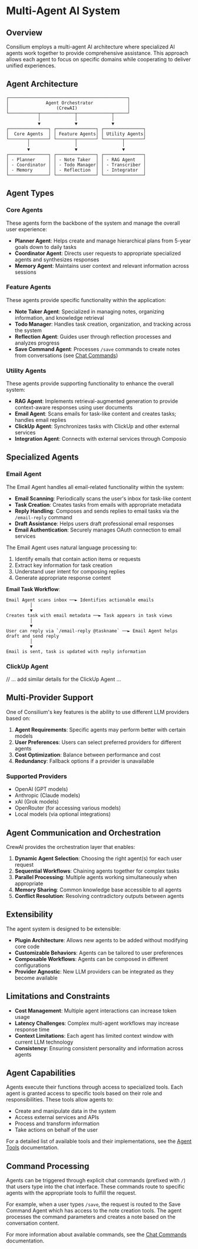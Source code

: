 # Multi-Agent AI System

## Overview

Consilium employs a multi-agent AI architecture where specialized AI agents work together to provide comprehensive assistance. This approach allows each agent to focus on specific domains while cooperating to deliver unified experiences.

## Agent Architecture

```
┌─────────────────────────────────────────────┐
│              Agent Orchestrator             │
│                  (CrewAI)                   │
└───────────┬─────────────┬─────────────┬─────┘
            │             │             │
            ▼             ▼             ▼
┌───────────────┐ ┌───────────────┐ ┌───────────────┐
│  Core Agents  │ │ Feature Agents│ │ Utility Agents│
└───────┬───────┘ └───────┬───────┘ └───────┬───────┘
        │                 │                 │
        ▼                 ▼                 ▼
┌───────────────┐ ┌───────────────┐ ┌───────────────┐
│ - Planner     │ │ - Note Taker  │ │ - RAG Agent   │
│ - Coordinator │ │ - Todo Manager│ │ - Transcriber │
│ - Memory      │ │ - Reflection  │ │ - Integrator  │
└───────────────┘ └───────────────┘ └───────────────┘
```

## Agent Types

### Core Agents

These agents form the backbone of the system and manage the overall user experience:

- **Planner Agent**: Helps create and manage hierarchical plans from 5-year goals down to daily tasks
- **Coordinator Agent**: Directs user requests to appropriate specialized agents and synthesizes responses
- **Memory Agent**: Maintains user context and relevant information across sessions

### Feature Agents

These agents provide specific functionality within the application:

- **Note Taker Agent**: Specialized in managing notes, organizing information, and knowledge retrieval
- **Todo Manager**: Handles task creation, organization, and tracking across the system
- **Reflection Agent**: Guides user through reflection processes and analyzes progress
- **Save Command Agent**: Processes `/save` commands to create notes from conversations (see [Chat Commands](../features/chat-commands.md))

### Utility Agents

These agents provide supporting functionality to enhance the overall system:

- **RAG Agent**: Implements retrieval-augmented generation to provide context-aware responses using user documents
- **Email Agent**: Scans emails for task-like content and creates tasks; handles email replies
- **ClickUp Agent**: Synchronizes tasks with ClickUp and other external services
- **Integration Agent**: Connects with external services through Composio

## Specialized Agents

### Email Agent

The Email Agent handles all email-related functionality within the system:

- **Email Scanning**: Periodically scans the user's inbox for task-like content
- **Task Creation**: Creates tasks from emails with appropriate metadata
- **Reply Handling**: Composes and sends replies to email tasks via the `/email-reply` command
- **Draft Assistance**: Helps users draft professional email responses
- **Email Authentication**: Securely manages OAuth connection to email services

The Email Agent uses natural language processing to:
1. Identify emails that contain action items or requests
2. Extract key information for task creation
3. Understand user intent for composing replies
4. Generate appropriate response content

**Email Task Workflow**:
```
Email Agent scans inbox ──► Identifies actionable emails
         │
         ▼
Creates task with email metadata ──► Task appears in task views
         │
         ▼
User can reply via `/email-reply @taskname` ──► Email Agent helps draft and send reply
         │
         ▼
Email is sent, task is updated with reply information
```

### ClickUp Agent

// ... add similar details for the ClickUp Agent ...

## Multi-Provider Support

One of Consilium's key features is the ability to use different LLM providers based on:

1. **Agent Requirements**: Specific agents may perform better with certain models
2. **User Preferences**: Users can select preferred providers for different agents
3. **Cost Optimization**: Balance between performance and cost
4. **Redundancy**: Fallback options if a provider is unavailable

### Supported Providers

- OpenAI (GPT models)
- Anthropic (Claude models)
- xAI (Grok models)
- OpenRouter (for accessing various models)
- Local models (via optional integrations)

## Agent Communication and Orchestration

CrewAI provides the orchestration layer that enables:

1. **Dynamic Agent Selection**: Choosing the right agent(s) for each user request
2. **Sequential Workflows**: Chaining agents together for complex tasks
3. **Parallel Processing**: Multiple agents working simultaneously when appropriate
4. **Memory Sharing**: Common knowledge base accessible to all agents
5. **Conflict Resolution**: Resolving contradictory outputs between agents

## Extensibility

The agent system is designed to be extensible:

- **Plugin Architecture**: Allows new agents to be added without modifying core code
- **Customizable Behaviors**: Agents can be tailored to user preferences
- **Composable Workflows**: Agents can be composed in different configurations
- **Provider Agnostic**: New LLM providers can be integrated as they become available

## Limitations and Constraints

- **Cost Management**: Multiple agent interactions can increase token usage
- **Latency Challenges**: Complex multi-agent workflows may increase response time
- **Context Limitations**: Each agent has limited context window with current LLM technology
- **Consistency**: Ensuring consistent personality and information across agents 

## Agent Capabilities

Agents execute their functions through access to specialized tools. Each agent is granted access to specific tools based on their role and responsibilities. These tools allow agents to:

- Create and manipulate data in the system
- Access external services and APIs
- Process and transform information
- Take actions on behalf of the user

For a detailed list of available tools and their implementations, see the [Agent Tools](../technical/agent-tools.md) documentation.

## Command Processing

Agents can be triggered through explicit chat commands (prefixed with `/`) that users type into the chat interface. These commands route to specific agents with the appropriate tools to fulfill the request.

For example, when a user types `/save`, the request is routed to the Save Command Agent which has access to the note creation tools. The agent processes the command parameters and creates a note based on the conversation content.

For more information about available commands, see the [Chat Commands](../features/chat-commands.md) documentation. 